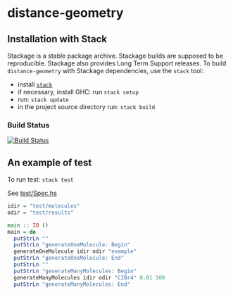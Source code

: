 # distance-geometry

Installation with Stack
-----------------------
Stackage is a stable package archive. Stackage builds are supposed to
be reproducible. Stackage also provides Long Term Support releases.
To build `distance-geometry` with Stackage dependencies, use the `stack` tool:

  * install [`stack`](https://docs.haskellstack.org/)
  * if necessary, install GHC: run `stack setup`
  * run: `stack update`
  * in the project source directory run: `stack build`

### Build Status

[![Build Status](https://travis-ci.org/wurthel/distance-geometry.svg?branch=master)](https://travis-ci.org/wurthel/distance-geometry)

An example of test
----------
To run test: `stack test`

See [test/Spec.hs](test/Spec.hs)
```haskell
idir = "test/molecules"
odir = "test/results"

main :: IO ()
main = do
  putStrLn ""
  putStrLn "generateOneMolecule: Begin"
  generateOneMolecule idir odir "example"
  putStrLn "generateOneMolecule: End"
  putStrLn ""
  putStrLn "generateManyMolecules: Begin"
  generateManyMolecules idir odir "C2Br4" 0.01 100
  putStrLn "generateManyMolecules: End"
```
